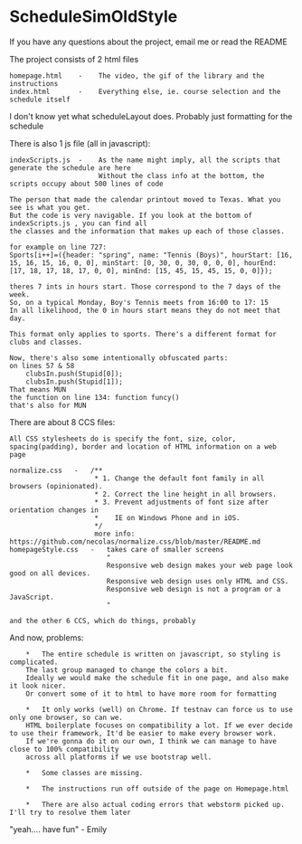 # ScheduleSimOldStyle

If you have any questions about the project, email me or read the README

The project consists of 2 html files

    homepage.html    -    The video, the gif of the library and the instructions
    index.html       -    Everything else, ie. course selection and the schedule itself

I don't know yet what scheduleLayout does. Probably just formatting for the schedule

There is also 1 js file (all in javascript):

    indexScripts.js  -    As the name might imply, all the scripts that generate the schedule are here
                          Without the class info at the bottom, the scripts occupy about 500 lines of code

    The person that made the calendar printout moved to Texas. What you see is what you get.
    But the code is very navigable. If you look at the bottom of indexScripts.js , you can find all
    the classes and the information that makes up each of those classes.

    for example on line 727:
    Sports[i++]=({header: "spring", name: "Tennis (Boys)", hourStart: [16, 15, 16, 15, 16, 0, 0], minStart: [0, 30, 0, 30, 0, 0, 0], hourEnd: [17, 18, 17, 18, 17, 0, 0], minEnd: [15, 45, 15, 45, 15, 0, 0]});

    theres 7 ints in hours start. Those correspond to the 7 days of the week.
    So, on a typical Monday, Boy's Tennis meets from 16:00 to 17: 15
    In all likelihood, the 0 in hours start means they do not meet that day.

    This format only applies to sports. There's a different format for clubs and classes.

    Now, there's also some intentionally obfuscated parts:
    on lines 57 & 58
        clubsIn.push(Stupid[0]);
        clubsIn.push(Stupid[1]);
    That means MUN
    the function on line 134: function funcy()
    that's also for MUN


There are about 8 CCS files:

    All CSS stylesheets do is specify the font, size, color, spacing(padding), border and location of HTML information on a web page

    normalize.css   -   /**
                         * 1. Change the default font family in all browsers (opinionated).
                         * 2. Correct the line height in all browsers.
                         * 3. Prevent adjustments of font size after orientation changes in
                         *    IE on Windows Phone and in iOS.
                         */
                         more info: https://github.com/necolas/normalize.css/blob/master/README.md
    homepageStyle.css   -   takes care of smaller screens
                            "
                            Responsive web design makes your web page look good on all devices.
                            Responsive web design uses only HTML and CSS.
                            Responsive web design is not a program or a JavaScript.
                            "

    and the other 6 CCS, which do things, probably

And now, problems:

        *   The entire schedule is written on javascript, so styling is complicated.
        The last group managed to change the colors a bit.
        Ideally we would make the schedule fit in one page, and also make it look nicer.
        Or convert some of it to html to have more room for formatting

        *   It only works (well) on Chrome. If testnav can force us to use only one browser, so can we.
        HTML boilerplate focuses on compatibility a lot. If we ever decide to use their framework, It'd be easier to make every browser work.
        If we're gonna do it on our own, I think we can manage to have close to 100% compatibility
        across all platforms if we use bootstrap well.

        *   Some classes are missing.

        *   The instructions run off outside of the page on Homepage.html

        *   There are also actual coding errors that webstorm picked up. I'll try to resolve them later


"yeah.... have fun" - Emily
